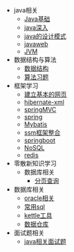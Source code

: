 * java相关
  * [Java基础](./document/java/guide.md)  
  * [java深入](./document/java/javaMore.md)
  * [java的设计模式](./document/java/javaDesign.md)
  * [javaweb](./document/java/javaweb.md)
  * [JVM](./document/java/JVM.md)
* 数据结构与算法
  * [数据结构](./document/dataStructure/dataStructure.md)
  * [算法习题](./document/dataStructure/arithmetic.md)
* 框架学习
  * [建立基本的网页](./document/idea/web.md)
  * [hibernate-xml](./document/framework/hibernate-xml.md)  
  * [springMVC](./document/framework/springMVC.md)
  * [spring](./document/framework/spring.md)
  * [Mybatis](./document/framework/Mybatis.md)
  * [ssm框架整合](./document/framework/ssm.md)
  * [springboot](./document/framework/springboot.md)
  * [NoSQL](.document/framework/NoSql/NoSql.md)
  * [redis](./document/framework/NoSql/redis.md)
* 零散新知识学习
  * 数据库相关
    * [分页查询](./document/develop-tech/datebase/paging_query.md)
* 数据库相关
  * [oracle相关](.document/sql/oracle/sql_ofen.md)
  * [常用sql](.document/sql/sql_language/sql_ofen.md)
  * [kettle工具](.document/sql/other/kettle.md)
  * [数据仓库](.document/sql/other/DB_Info.md)
* 面试题相关
  * [java相关面试题](./document/face/java/interview.md)

